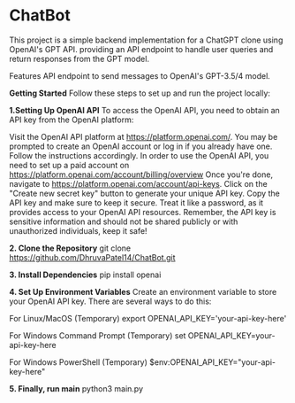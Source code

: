 # ChatBot

This project is a simple backend implementation for a ChatGPT clone using OpenAI's GPT API. providing an API endpoint to handle user queries and return responses from the GPT model.

Features
API endpoint to send messages to OpenAI's GPT-3.5/4 model.

**Getting Started**
Follow these steps to set up and run the project locally:

**1.Setting Up OpenAI API**
To access the OpenAI API, you need to obtain an API key from the OpenAI platform:

Visit the OpenAI API platform at https://platform.openai.com/.
You may be prompted to create an OpenAI account or log in if you already have one. Follow the instructions accordingly.
In order to use the OpenAI API, you need to set up a paid account on https://platform.openai.com/account/billing/overview
Once you're done, navigate to https://platform.openai.com/account/api-keys.
Click on the "Create new secret key" button to generate your unique API key.
Copy the API key and make sure to keep it secure. Treat it like a password, as it provides access to your OpenAI API resources.
Remember, the API key is sensitive information and should not be shared publicly or with unauthorized individuals, keep it safe!

**2. Clone the Repository**
git clone https://github.com/DhruvaPatel14/ChatBot.git

**3. Install Dependencies**
pip install openai

**4. Set Up Environment Variables**
Create an environment variable to store your OpenAI API key. There are several ways to do this:

For Linux/MacOS (Temporary)
export OPENAI_API_KEY='your-api-key-here'

For Windows Command Prompt (Temporary)
set OPENAI_API_KEY=your-api-key-here

For Windows PowerShell (Temporary)
$env:OPENAI_API_KEY="your-api-key-here"

**5. Finally, run main**
python3 main.py
